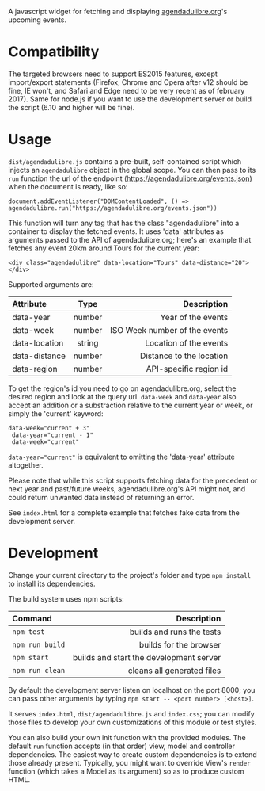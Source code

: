 A javascript widget for fetching and displaying [agendadulibre.org](https://agendadulibre.org)'s upcoming events.

# Compatibility

The targeted browsers need to support ES2015 features, except import/export statements (Firefox, Chrome and Opera after v12 should be fine, IE won't, and Safari and Edge need to be very recent as of february 2017). Same for node.js if you want to use the development server or build the script (6.10 and higher will be fine).

# Usage

`dist/agendadulibre.js` contains a pre-built, self-contained script which injects an `agendadulibre` object in the global scope. You can then pass to its `run` function the url of the endpoint (https://agendadulibre.org/events.json) when the document is ready, like so:

    document.addEventListener("DOMContentLoaded", () => agendadulibre.run("https://agendadulibre.org/events.json"))

This function will turn any tag that has the class "agendadulibre" into a container to display the fetched events. It uses 'data' attributes as arguments passed to the API of agendadulibre.org; here's an example that fetches any event 20km around Tours for the current year:

    <div class="agendadulibre" data-location="Tours" data-distance="20"></div>

Supported arguments are:

| Attribute     | Type   | Description                   |
|:------------- |:------:| -----------------------------:|
| data-year     | number | Year of the events            |
| data-week     | number | ISO Week number of the events |
| data-location | string | Location of the events        |
| data-distance | number | Distance to the location      |
| data-region   | number | API-specific region id        |

To get the region's id you need to go on agendadulibre.org, select the desired region and look at the query url. `data-week` and `data-year` also accept an addition or a substraction relative to the current year or week, or simply the 'current' keyword:

    data-week="current + 3"
	 data-year="current - 1"
	 data-week="current"

`data-year="current"` is equivalent to omitting the 'data-year' attribute altogether.

Please note that while this script supports fetching data for the precedent or next year and past/future weeks, agendadulibre.org's API might not, and could return unwanted data instead of returning an error.

See `index.html` for a complete example that fetches fake data from the development server.

# Development

Change your current directory to the project's folder and type `npm install` to install its dependencies.

The build system uses npm scripts:

| Command         | Description                             |
|:--------------- | ---------------------------------------:|
| `npm test`      | builds and runs the tests               |
| `npm run build` | builds for the browser                  |
| `npm start`     | builds and start the development server |
| `npm run clean` | cleans all generated files              |

By default the development server listen on localhost on the port 8000; you can pass other arguments by typing `npm start -- <port number> [<host>]`.

It serves `index.html`, `dist/agendadulibre.js` and `index.css`; you can modify those files to develop your own customizations of this module or test styles.

You can also build your own init function with the provided modules. The default `run` function accepts (in that order) view, model and controller dependencies. The easiest way to create custom dependencies is to extend those already present. Typically, you might want to override View's `render` function (which takes a Model as its argument) so as to produce custom HTML.
